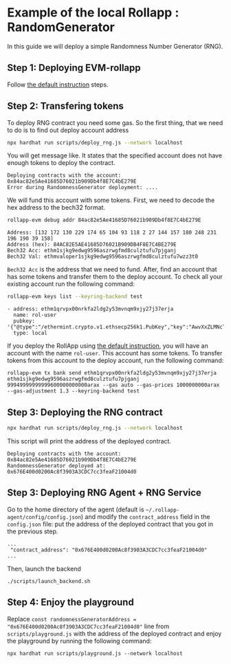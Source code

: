 # Example of the local Rollapp : RandomGenerator

In this guide we will deploy a simple Randomness Number Generator (RNG).

## Step 1: Deploying EVM-rollapp  

Follow [the default instruction](https://github.com/dymensionxyz/rollapp-evm) steps.

## Step 2: Transfering tokens 

To deploy RNG contract you need some gas.
So the first thing, that we need to do is to find out deploy account address

```sh
npx hardhat run scripts/deploy_rng.js --network localhost
```

You will get message like. It states that the specified account does not have enough tokens to deploy the contract.

```
Deploying contracts with the account: 0x84ac82e5Ae41685D76021b909Db4f8E7C4bE279E
Error during RandomnessGenerator deployment: ....
```

We will fund this account with some tokens. First, we need to decode the hex address to the bech32 format.

```sh
rollapp-evm debug addr 84ac82e5Ae41685D76021b909Db4f8E7C4bE279E
```
```
Address: [132 172 130 229 174 65 104 93 118 2 27 144 157 180 248 231 196 190 39 158]
Address (hex): 84AC82E5AE41685D76021B909DB4F8E7C4BE279E
Bech32 Acc: ethm1sjkg9edwg9596aszrwgfmd8culztufu7pjganj
Bech32 Val: ethmvaloper1sjkg9edwg9596aszrwgfmd8culztufu7wzz3t0
```

`Bech32 Acc` is the address that we need to fund. After, find an account that has some tokens and transfer them to the deploy account. To check all your existing account run the following command:

```sh
rollapp-evm keys list --keyring-backend test
```
```
- address: ethm1qrvpx00nrkfa2ldg2y53mvnqm9xjy27j37erja
  name: rol-user
  pubkey: '{"@type":"/ethermint.crypto.v1.ethsecp256k1.PubKey","key":"AwvXxZLMNcTYYkLWRa2Kw0hinTGDttT6tlVoXbDO71Ir"}'
  type: local
```

If you deploy the RollApp using [the default instruction](https://github.com/dymensionxyz/rollapp-evm), you will have an account with the name `rol-user`. This account has some tokens. To transfer tokens from this account to the deploy account, run the following command:  

```
rollapp-evm tx bank send ethm1qrvpx00nrkfa2ldg2y53mvnqm9xjy27j37erja ethm1sjkg9edwg9596aszrwgfmd8culztufu7pjganj 99949999999999600000000000arax --gas auto --gas-prices 1000000000arax --gas-adjustment 1.3 --keyring-backend test
```

## Step 3: Deploying the RNG contract

```sh
npx hardhat run scripts/deploy_rng.js --network localhost
```

This script will print the address of the deployed contract. 

```
Deploying contracts with the account: 0x84ac82e5Ae41685D76021b909Db4f8E7C4bE279E
RandomnessGenerator deployed at: 0x676E400d0200Ac8f3903A3CDC7cc3feaF21004d0
```

## Step 3: Deploying RNG Agent + RNG Service 

Go to the home directory of the agent (default is `~/.rollapp-agent/config/config.json`) and modify the `contract_address` field in the `config.json` file: put the address of the deployed contract that you got in the previous step.

```
...
 "contract_address": "0x676E400d0200Ac8f3903A3CDC7cc3feaF21004d0"
...
```

Then, launch the backend

```
./scripts/launch_backend.sh
```

## Step 4: Enjoy the playground

Replace `const randomnessGeneratorAddress = "0x676E400d0200Ac8f3903A3CDC7cc3feaF21004d0"` line from `scripts/playground.js` with the address of the deployed contract and enjoy the playground by running the following command:

```
npx hardhat run scripts/playground.js --network localhost
```

